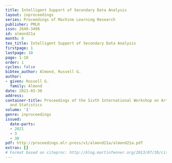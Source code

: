 ```yaml
---
title: Intelligent Support of Secondary Data Analysis
layout: inproceedings
series: Proceedings of Machine Learning Research
publisher: PMLR
issn: 2640-3498
id: almond21a
month: 0
tex_title: Intelligent Support of Secondary Data Analysis
firstpage: 1
lastpage: 10
page: 1-10
order: 1
cycles: false
bibtex_author: Almond, Russell G.
author:
- given: Russell G.
  family: Almond
date: 2021-03-30
address:
container-title: Proceedings of the Sixth International Workshop on Artificial Intelligence
  and Statistics
volume: '1'
genre: inproceedings
issued:
  date-parts:
  - 2021
  - 3
  - 30
pdf: http://proceedings.mlr.press/v1/almond21a/almond21a.pdf
extras: []
# Format based on citeproc: http://blog.martinfenner.org/2013/07/30/citeproc-yaml-for-bibliographies/
---
```

